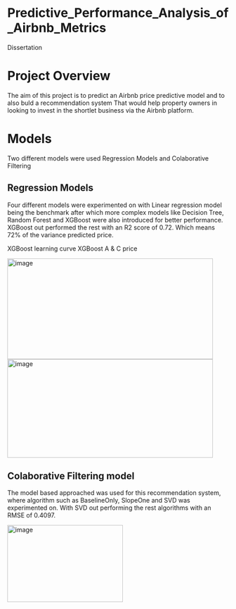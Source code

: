 # Predictive_Performance_Analysis_of_Airbnb_Metrics
Dissertation
# Project Overview
The aim of this project is to predict an Airbnb price predictive model and to also buld a recommendation system
That would help property owners in looking to invest in the shortlet business via the Airbnb platform.
# Models
Two different models were used Regression Models and Colaborative Filtering

## Regression Models
Four different models were experimented on with Linear regression model being the benchmark after which more complex
models like Decision Tree, Random Forest and XGBoost were also introduced for better performance.
XGBoost out performed the rest with an R2 score of 0.72. Which means 72% of the variance predicted price.

 XGBoost learning curve
 	 XGBoost A & C price
 
<img width="468" height="229" alt="image" src="https://github.com/user-attachments/assets/1f6a2be9-78f6-4122-9a20-139b82cd5f21" />



 
<img width="468" height="224" alt="image" src="https://github.com/user-attachments/assets/920b8d8a-5d78-42a2-a366-71bfccad2794" />

## Colaborative Filtering model
The model based approached was used for this recommendation system, where algorithm such as BaselineOnly, SlopeOne and SVD
was experimented on. With SVD out performing the rest algorithms with an RMSE of 0.4097.

<img width="263" height="175" alt="image" src="https://github.com/user-attachments/assets/44283fca-cadc-402e-868e-1863df17bd78" />
